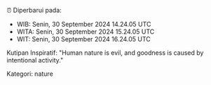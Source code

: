 ⏰ Diperbarui pada:
- WIB: Senin, 30 September 2024 14.24.05 UTC
- WITA: Senin, 30 September 2024 15.24.05 UTC
- WIT: Senin, 30 September 2024 16.24.05 UTC

Kutipan Inspiratif:
"Human nature is evil, and goodness is caused by intentional activity."


Kategori: nature

